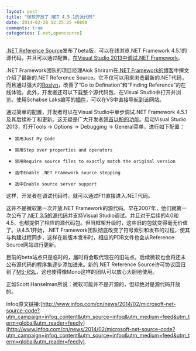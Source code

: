 ```yaml
---
layout: post
title: "微软开放了.NET 4.5.1的源代码"
date: 2014-02-28 12:25:25 +0800
comments: true
categories: [.net,opensource]
---
```

[.NET Reference Source](http://referencesource.microsoft.com/)发布了beta版，可以在线浏览.NET Framework 4.5.1的源代码，并且可以通过配置，[在Visual Studio 2013中调试.NET Framework](http://referencesource-beta.microsoft.com/setup.html)。

.NET Framework团队的项目经理Alok Shriram在[.NET Framework的博客](http://blogs.msdn.com/b/dotnet/archive/2014/02/24/a-new-look-for-net-reference-source.aspx)中撰文介绍了最新的.NET Reference Source。它不仅可以用来浏览最新的.NET代码，而且通过强大的[Roslyn](http://msdn.com/roslyn)，改善了“Go to Defination”和“Finding Reference”的在线体验。此外，开发者还可以下载整个源代码包，在Visual Studio中打开并浏览。使用Schabse Laks编写的[插件](http://visualstudiogallery.msdn.microsoft.com/f89b27c5-7d7b-4059-adde-7ccc709fa86e)，可以在VS中直接导航到该网站。

通过简单的配置，开发者可以在Visual Studio中单步调试.NET Framework 4.5.1及其后续补丁和更新。这无疑是广大开发者[翘首以盼的功能](http://visualstudio.uservoice.com/forums/121579-visual-studio/suggestions/4083118-allow-developers-to-step-through-net-framework-so)。启动Visual Studio 2013，打开Tools -> Options -> Debugging -> General菜单，进行如下配置：

 *     禁用Just My Code
 *     禁用Step over properties and operators
 *     禁用Require source files to exactly match the original version
 *     选中Enable .NET Framework source stepping
 *     选中Enable source server support

这样，开发者在调试代码时，就可以通过F11直接进入.NET代码。

这并不是微软第一次开放.NET Framework的源代码。早在2007年，他们就第一次公布了[.NET 3.5的源代码](http://weblogs.asp.net/scottgu/archive/2007/10/03/releasing-the-source-code-for-the-net-framework-libraries.aspx)并支持Visual Studio调试。并且对于后续的4.0和4.5，也都提供了相应的源代码包。但当框架升级时，这些旧的包就变得毫无价值了。从4.5.1开始，.NET Framework团队彻底改变了符号索引和发布的过程，使其与构建过程同步，这样在新版本发布时，相应的PDB文件也会从Reference Source网站进行更新。

目前的beta站点只是临时的，届时将会取代现在的旧站点。后续微软也会将还未公布源代码的程序集逐步添加进来。新的.NET Reference Source许可协议回归到了[MS-RSL](http://referencesource-beta.microsoft.com/license.html)，这也使得像Mono这样的团队可以放心大胆地使用。

正如Scott Hanselman所说：微软可能并不是开源的，但却绝对是源代码开放的。

Infoq原文链接:[http://www.infoq.com/cn/news/2014/02/microsoft-net-source-code?utm_campaign=infoq_content&utm_source=infoq&utm_medium=feed&utm_term=global&utm_reader=feedly](http://www.infoq.com/cn/news/2014/02/microsoft-net-source-code?utm_campaign=infoq_content&utm_source=infoq&utm_medium=feed&utm_term=global&utm_reader=feedly).
